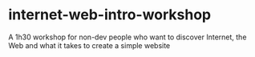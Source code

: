 # internet-web-intro-workshop
A 1h30 workshop for non-dev people who want to discover Internet, the Web and what it takes to create a simple website
